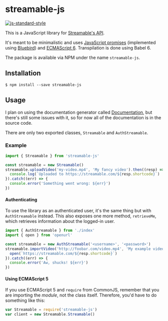 # streamable-js

[![js-standard-style](https://cdn.rawgit.com/feross/standard/master/badge.svg)](https://github.com/feross/standard)

This is a JavaScript library for [Streamable's API](https://streamable.com/documentation).

It's meant to be minimalistic and uses [JavaScript promises](https://developer.mozilla.org/en/docs/Web/JavaScript/Reference/Global_Objects/Promise) (implemented using [Bluebird](http://bluebirdjs.com/)) and [ECMAScript 6](http://es6-features.org/). Transpilation is done using Babel 6.

The package is available via NPM under the name `streamable-js`.

## Installation

    $ npm install --save streamable-js

## Usage

I plan on using the documentation generator called [Documentation](https://github.com/documentationjs/documentation/), but there's still some issues with it, so for now all of the documentation is in the source code.

There are only two exported classes, `Streamable` and `AuthStreamable`.

### Example

```javascript
import { Streamable } from 'streamable-js'

const streamable = new Streamable()
streamable.uploadVideo('my-video.mp4', 'My fancy video').then((resp) => {
  console.log(`Uploaded to https://streamable.com/${resp.shortcode}`)
}).catch((err) => {
  console.error('Something went wrong: ${err}')
})
```

#### Authenticating

To use the library as an authenticated user, it's the same thing but with `AuthStreamable` instead. This also exposes one more method, `retrieveMe`, which retrieves information about the logged-in user.

```javascript
import { AuthStreamable } from './index'
import { open } from 'openurl'

const streamable = new AuthStreamable('<username>', '<password>')
streamable.importVideo('http://foobar.com/video.mp4', 'My example video').then((resp) => {
  open(`https://streamable.com/${resp.shortcode}`)
}).catch((err) => {
  console.error('Aw, shucks! ${err}')
})
```

#### Using ECMAScript 5

If you use ECMAScript 5 and `require` from CommonJS, remember that you are importing the *module*, not the class itself. Therefore, you'd have to do something like this:

```javascript
var Streamable = require('streamable-js')
var client = new Streamable.Streamable()
```
